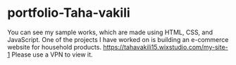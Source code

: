 # portfolio-Taha-vakili
You can see my sample works, which are made using HTML, CSS, and JavaScript.
One of the projects I have worked on is building an e-commerce website for household products.
https://tahavakili15.wixstudio.com/my-site-1
Please use a VPN to view it.

